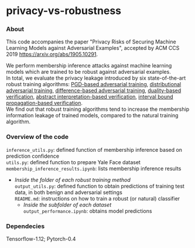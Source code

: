 # privacy-vs-robustness

### About
This code accompanies the paper "Privacy Risks of Securing Machine Learning Models against Adversarial Examples", accepted by ACM CCS 2019
https://arxiv.org/abs/1905.10291.

We perform membership inference attacks against machine learning models which are trained to be robust against adversarial examples.  
In total, we evaluate the privacy leakage introduced by six state-of-the-art robust training algorithms: [PGD-based adversarial training](https://arxiv.org/abs/1706.06083), [distributional adversarial training](https://arxiv.org/abs/1710.10571), [difference-based adversarial training](https://arxiv.org/abs/1901.08573), [duality-based verification](https://arxiv.org/abs/1805.12514), [abstract interpretation-based verification](http://proceedings.mlr.press/v80/mirman18b.html), [interval bound propagation-based verification](https://arxiv.org/abs/1810.12715).  
We find out that robust training algorithms tend to increase the membership information leakage of trained models, compared to the natural training algorithm.

### Overview of the code
`inference_utils.py`: defined function of membership inference based on prediction confidence  
`utils.py`: defined function to prepare Yale Face dataset  
`membership_inference_results.ipynb`: lists membership inference results  
* *Inside the folder of each robust training method*  
  `output_utils.py`: defined function to obtain predictions of training test data, in both benign and adversarial settings  
  `README.md`: instructions on how to train a robust (or natural) classifier
   * *Inside the subfolder of each dataset*  
      `output_performance.ipynb`: obtains model predictions  

      
### Dependecies
Tensorflow-1.12; Pytorch-0.4

